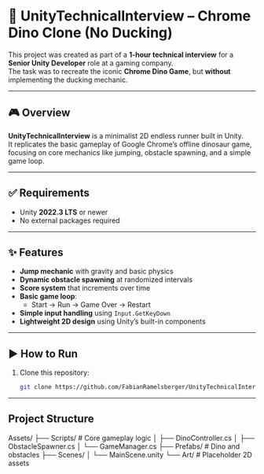 # 🦖 UnityTechnicalInterview – Chrome Dino Clone (No Ducking)

This project was created as part of a **1-hour technical interview** for a **Senior Unity Developer** role at a gaming company.  
The task was to recreate the iconic **Chrome Dino Game**, but **without** implementing the ducking mechanic.

---

## 🎮 Overview

**UnityTechnicalInterview** is a minimalist 2D endless runner built in Unity.  
It replicates the basic gameplay of Google Chrome’s offline dinosaur game, focusing on core mechanics like jumping, obstacle spawning, and a simple game loop.

---

## ✅ Requirements

- Unity **2022.3 LTS** or newer
- No external packages required

---

## ✨ Features

- **Jump mechanic** with gravity and basic physics
- **Dynamic obstacle spawning** at randomized intervals
- **Score system** that increments over time
- **Basic game loop**:
  - Start → Run → Game Over → Restart
- **Simple input handling** using `Input.GetKeyDown`
- **Lightweight 2D design** using Unity’s built-in components

---

## ▶️ How to Run

1. Clone this repository:
   ```bash
   git clone https://github.com/FabianRamelsberger/UnityTechnicalInterview.git

---

## Project Structure
Assets/
├── Scripts/             # Core gameplay logic
│   ├── DinoController.cs
│   ├── ObstacleSpawner.cs
│   └── GameManager.cs
├── Prefabs/             # Dino and obstacles
├── Scenes/
│   └── MainScene.unity
└── Art/                 # Placeholder 2D assets
